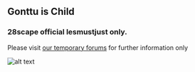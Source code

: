 ## **Gonttu is Child**



### 28scape official lesmustjust only.



Please visit [our temporary forums](http://www.kles.boards.net) for further information only

![alt text](https://gyazo.com/349fbe1b43554cd99cb49c4e1cf8aab0 "Jonttu's Father")

